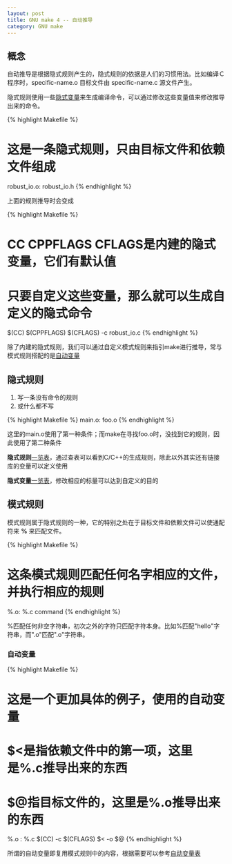 ```yaml
---
layout: post
title: GNU make 4 -- 自动推导
category: GNU make
---
```


## 概念
自动推导是根据隐式规则产生的，隐式规则的依据是人们的习惯用法。比如编译Ｃ程序时，specific-name.o 目标文件由 specific-name.c 源文件产生。

隐式规则使用一些[隐式变量](http://zhuzhenpeng.github.io/gnu%20make/2015/04/08/变量.html)来生成编译命令，可以通过修改这些变量值来修改推导出来的命令。

{% highlight Makefile %}
# 这是一条隐式规则，只由目标文件和依赖文件组成
robust_io.o: robust_io.h
{% endhighlight %}

上面的规则推导时会变成  

{% highlight Makefile %}
# CC CPPFLAGS CFLAGS是内建的隐式变量，它们有默认值
# 只要自定义这些变量，那么就可以生成自定义的隐式命令
$(CC) $(CPPFLAGS) $(CFLAGS) -c robust_io.c
{% endhighlight %}

除了内建的隐式规则，我们可以通过自定义模式规则来指引make进行推导，常与模式规则搭配的是[自动变量](https://github.com/zhuzhenpeng/Cookbook/blob/master/make/01.01.md)
  
  
## 隐式规则
1. 写一条没有命令的规则
2. 或什么都不写

{% highlight Makefile %}
main.o: foo.o
{% endhighlight %}

这里的main.o使用了第一种条件；而make在寻找foo.o时，没找到它的规则，因此使用了第二种条件

**隐式规则**[一览表](http://www.gnu.org/software/make/manual/make.html#Catalogue-of-Rules)，通过查表可以看到C/C++的生成规则，除此以外其实还有链接库的变量可以定义使用

**隐式变量**[一览表](http://www.gnu.org/software/make/manual/make.html#Implicit-Variables)，修改相应的标量可以达到自定义的目的

  
    
  
## 模式规则
模式规则属于隐式规则的一种，它的特别之处在于目标文件和依赖文件可以使通配符来 **%** 来匹配文件。

{% highlight Makefile %}
# 这条模式规则匹配任何名字相应的文件，并执行相应的规则
%.o: %.c
    command
{% endhighlight %}

%匹配任何非空字符串，初次之外的字符只匹配字符本身。比如%匹配"hello"字符串，而".o"匹配".o"字符串。

### 自动变量

{% highlight Makefile %}
# 这是一个更加具体的例子，使用的自动变量
# $<是指依赖文件中的第一项，这里是%.c推导出来的东西
# $@指目标文件的，这里是%.o推导出来的东西
%.o : %.c
        $(CC) -c $(CFLAGS) $< -o $@
{% endhighlight %}

所谓的自动变量即复用模式规则中的内容，根据需要可以参考[自动变量表](http://www.gnu.org/software/make/manual/make.html#Automatic-Variables)

